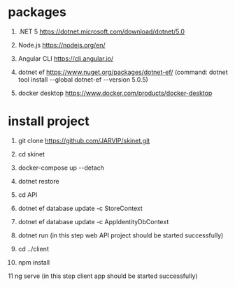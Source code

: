 # packages

1. .NET 5 https://dotnet.microsoft.com/download/dotnet/5.0

2. Node.js https://nodejs.org/en/

3. Angular CLI https://cli.angular.io/

4. dotnet ef https://www.nuget.org/packages/dotnet-ef/ (command: dotnet tool install --global dotnet-ef --version 5.0.5)

5. docker desktop https://www.docker.com/products/docker-desktop

# install project

1. git clone https://github.com/JARVIP/skinet.git

2. cd skinet

3. docker-compose up --detach

4. dotnet restore

5. cd API

6. dotnet ef database update -c StoreContext

7. dotnet ef database update -c AppIdentityDbContext

8. dotnet run (in this step web API project should be started successfully)

9. cd ../client

10. npm install

11 ng serve (in this step client app should be started successfully)

